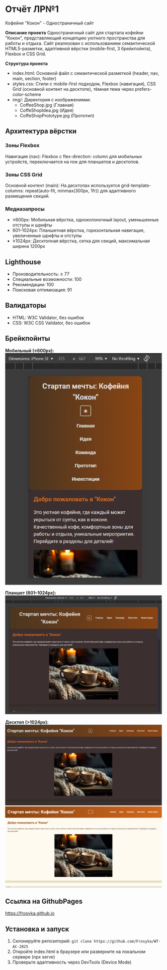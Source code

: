 # Отчёт ЛР№1

Кофейня "Кокон" - Одностраничный сайт

**Описание проекта**
Одностраничный сайт для стартапа кофейни "Кокон", представляющий концепцию уютного пространства для работы и отдыха. Сайт реализован с использованием семантической HTML5-разметки, адаптивной вёрстки (mobile-first, 3 брейкпойнта), Flexbox и CSS Grid.

**Структура проекта**
- index.html: Основной файл с семантической разметкой (header, nav, main, section, footer)
- styles.css: Стили с mobile-first подходом, Flexbox (навигация), CSS Grid (основной контент на десктопе), тёмная тема через prefers-color-scheme
- img/: Директория с изображениями:
  - CoffeeShop.jpg (Главная)
  - CoffeShopIdea.jpg (Идея)
  - CoffeShopPrototype.jpg (Прототип)

## Архитектура вёрстки

### Зоны Flexbox

Навигация (nav): Flexbox с flex-direction: column для мобильных устройств, переключается на row для планшетов и десктопов.

### Зоны CSS Grid

Основной контент (main): На десктопах используется grid-template-columns: repeat(auto-fit, minmax(300px, 1fr)) для адаптивного размещения секций.

### Медиазапросы

- ≤600px: Мобильная вёрстка, одноколоночный layout, уменьшенные отступы и шрифты
- 601–1024px: Планшетная вёрстка, горизонтальная навигация, увеличенные шрифты и отступы
- ≥1024px: Десктопная вёрстка, сетка для секций, максимальная ширина 1200px

## Lighthouse

- Производительность: ≥ 77
- Специальные возможности: 100
- Рекомендации: 100
- Поисковая оптимизация: 91

## Валидаторы

- HTML: W3C Validator, без ошибок
- CSS: W3C CSS Validator, без ошибок

## Брейкпойнты

**Мобильный (≤600px):**
![скриншот](./img/IphoneSE.png)

**Планшет (601–1024px):**
![скриншот](./img/IpadAir.png)

**Десктоп (>1024px):**
![скриншот](./img/PCDark.png)
![скриншот](./img/PCLight.png)

## Ссылка на GithubPages

https://frosyka.github.io

## Установка и запуск

1. Склонируйте репозиторий: `git clone https://github.com/Frosyka/WT-AC-2025`
2. Откройте index.html в браузере или разверните на локальном сервере (npx serve)
3. Проверьте адаптивность через DevTools (Device Mode)